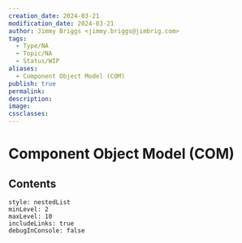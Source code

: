 ```yaml
---
creation_date: 2024-03-21
modification_date: 2024-03-21
author: Jimmy Briggs <jimmy.briggs@jimbrig.com>
tags:
  - Type/NA
  - Topic/NA
  - Status/WIP
aliases:
  - Component Object Model (COM)
publish: true
permalink:
description:
image:
cssclasses:
---
```



# Component Object Model (COM)

## Contents

```table-of-contents
style: nestedList
minLevel: 2
maxLevel: 10
includeLinks: true
debugInConsole: false
```
